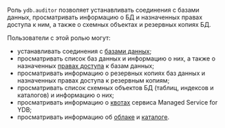 Роль `ydb.auditor` позволяет устанавливать соединения c базами данных, просматривать информацию о БД и назначенных правах доступа к ним, а также о схемных объектах и резервных копиях БД.

Пользователи с этой ролью могут:
* устанавливать соединения c [базами данных](../../ydb/concepts/resources.md#database);
* просматривать список баз данных и информацию о них, а также о назначенных [правах доступа](../../iam/concepts/access-control/index.md) к базам данных;
* просматривать информацию о резервных копиях баз данных и назначенных правах доступа к резервным копиям;
* просматривать список схемных объектов БД (таблиц, индексов и каталогов) и информацию о них;
* просматривать информацию о [квотах](../../ydb/concepts/limits.md#ydb-quotas) сервиса Managed Service for YDB;
* просматривать информацию об [облаке](../../resource-manager/concepts/resources-hierarchy.md#cloud) и [каталоге](../../resource-manager/concepts/resources-hierarchy.md#folder).
